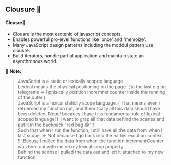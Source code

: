 ## Clousure :closed_lock_with_key:
#### Clousre:hibiscus:
- Clousre is the most esotenic of javascript concepts.
- Enables powerful pro-level functions like 'once' and 'memoize'.
- Many JavaScript design patterns including the moddul pattern use clousre.
- Build iterators, handle partial application and maintain state an asynchronous world.

💌 **Note:**
> JavaScript is a static or lexically scoped language.<br/>
> Lexical means the physical positioning on the page. ( in the last e.g on telegrame => I phisically position incremnet counter inside the running of the outer ).<br/>
> JavaScript is a lexical staticlly scope language. ( That means even i retuerned my function out, and theoritcally all this data should have been deleted, Nope! becaues I have this fundamental rule of lexical scoped language! I'll want to grap all that data behind the scenes and put it in the backpack "red bag :joy:"!!<br/>
> Such that when I run the function, I still have all the data from when I last scope. => Not because I go back into the earlier excution context !!! Becuse I pulled the data from when the function incrementCounter was born out with me on my lexical scop property.<br/>
> Behind the scense I pulled the data out and left it attached to my new function. <br/>
